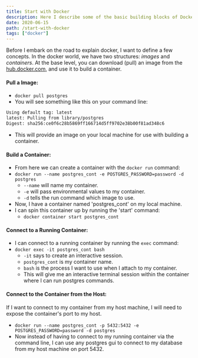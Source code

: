 ```yaml
---
title: Start with Docker
description: Here I describe some of the basic building blocks of Docker and how to get started using it.
date: 2020-06-15
path: /start-with-docker
tags: ["docker"]
---
```


Before I embark on the road to explain docker, I want to define a few concepts. In the docker world, we have two structures: _images_ and _containers_. At the base level, you can download (pull) an image from the [hub.docker.com](https://hub.docker.com), and use it to build a container.

#### Pull a Image:

- `docker pull postgres`
- You will see something like this on your command line:

```bash
Using default tag: latest
latest: Pulling from library/postgres
Digest: sha256:ce0f6c28b5869ff166714d5ff9702e38b00f81ad348c6
```

- This will provide an image on your local machine for use with building a container.

#### Build a Container:

- From here we can create a container with the `docker run` command:
- `docker run --name postgres_cont -e POSTGRES_PASSWORD=password -d postgres`
  - `--name` will name my container.
  - `-e` will pass environmental values to my container.
  - `-d` tells the run command which image to use.
- Now, I have a container named 'postgres_cont' on my local machine.
- I can spin this container up by running the 'start' command:
  - `docker container start postgres_cont`

#### Connect to a Running Container:

- I can connect to a running container by running the `exec` command:
- `docker exec -it postgres_cont bash`
  - `-it` says to create an interactive session.
  - `postgres_cont` is my container name.
  - `bash` is the process I want to use when I attach to my container.
  - This will give me an interactive terminal session within the container where I can run postgres commands.

#### Connect to the Container from the Host:

If I want to connect to my container from my host machine, I will need to expose the container's port to my host.

- `docker run --name postgres_cont -p 5432:5432 -e POSTGRES_PASSWORD=password -d postgres`
- Now instead of having to connect to my running container via the command line, I can use any postgres gui to connect to my database from my host machine on port 5432.
